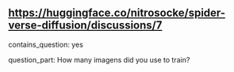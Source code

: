 ## https://huggingface.co/nitrosocke/spider-verse-diffusion/discussions/7

contains_question: yes

question_part: How many imagens did you use to train?